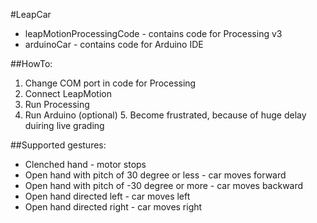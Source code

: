 #LeapCar

- leapMotionProcessingCode - contains code for Processing v3
- arduinoCar - contains code for Arduino IDE

##HowTo:
1. Change COM port in code for Processing
2. Connect LeapMotion
3. Run Processing
4. Run Arduino
(optional) 5. Become frustrated, because of huge delay duiring live grading


##Supported gestures:

- Clenched hand - motor stops
- Open hand with pitch of 30 degree or less - car moves forward
- Open hand with pitch of -30 degree or more - car moves backward
- Open hand directed left - car moves left
- Open hand directed right - car moves right
